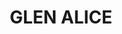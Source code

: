 ---
lastmod: '2025-04-06T06:05:20+00:00'
latitude: -32.708935
layout: suburb
longitude: 150.059088
postcode: '2849'
state: NSW
title: GLEN ALICE
url: /nsw/glen-alice/
---